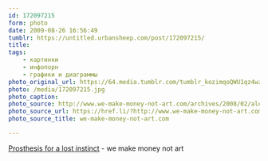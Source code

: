 ```yaml
---
id: 172097215
form: photo
date: 2009-08-26 16:56:49
tumblr: https://untitled.urbansheep.com/post/172097215/
title:
tags:
    - картинки
    - инфопорн
    - графики и диаграммы
photo_original_url: https://64.media.tumblr.com/tumblr_kozimqoQWU1qz4wzio1_500.jpg
photo: /media/172097215.jpg
photo_caption: 
photo_source: http://www.we-make-money-not-art.com/archives/2008/02/alertness-enhancing-device.php
photo_source_url: https://href.li/?http://www.we-make-money-not-art.com/archives/2008/02/alertness-enhancing-device.php
photo_source_title: we-make-money-not-art.com

---
```


<p><a href="http://www.we-make-money-not-art.com/archives/2008/02/alertness-enhancing-device.php">Prosthesis for a lost instinct</a> - we make money not art</p>
